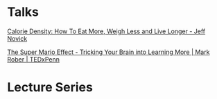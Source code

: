 # Talks

[Calorie Density: How To Eat More, Weigh Less and Live Longer - Jeff Novick](https://www.youtube.com/watch?v=0CdwWliv7Hg)

[The Super Mario Effect - Tricking Your Brain into Learning More | Mark Rober | TEDxPenn](https://www.youtube.com/watch?v=9vJRopau0g0)

# Lecture Series
